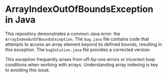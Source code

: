 # ArrayIndexOutOfBoundsException in Java

This repository demonstrates a common Java error: the `ArrayIndexOutOfBoundsException`.  The `bug.java` file contains code that attempts to access an array element beyond its defined bounds, resulting in this exception. The `bugSolution.java` file provides a corrected version.

This exception frequently arises from off-by-one errors or incorrect loop conditions when working with arrays.  Understanding array indexing is key to avoiding this issue.